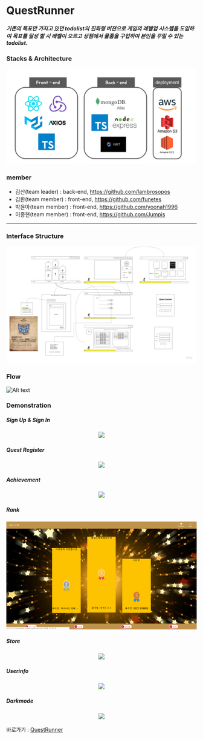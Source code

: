 # QuestRunner
##### 기존의 목표만 가지고 있던 todolist의 진화형 버젼으로 게임의 레벨업 시스템을 도입하여 목표를 달성 할 시 레벨이 오르고 상점에서 물품을 구입하여 본인을 꾸밀 수 있는 todolist.

### Stacks & Architecture
![Alt text](readmeImg/stack.png)

### member
- 김산(team leader) : back-end, https://github.com/lambrosopos
- 김환(team member) : front-end, https://github.com/funetes
- 박윤아(team member) : front-end, https://github.com/yoonah1996
- 이종현(team member) : front-end, https://github.com/Jumpis

* * *

### Interface Structure
![Alt text](readmeImg/Quest_Runner.jpg)

### Flow
![Alt text](readmeImg/Frame_1-min.png)

### Demonstration

##### Sign Up & Sign In
<p align='center'>
  <img src='readmeImg/signupAndLogin.gif' />
</p> 

##### Quest Register
<p align='center'>
  <img src='readmeImg/qeustRegister.gif' />
</p> 

##### Achievement
<p align='center'>
  <img src='readmeImg/achievement.gif' />
</p> 

##### Rank
<p align='center'>
  <img src='readmeImg/rank.gif' />
</p> 

##### Store
<p align='center'>
  <img src='readmeImg/store.gif' />
</p> 

##### Userinfo
<p align='center'>
  <img src='readmeImg/userInfo.gif' />
</p> 

##### Darkmode
<p align='center'>
  <img src='readmeImg/darkmode.gif' />
</p> 

바로가기 : [QuestRunner](https://go.aws/2LF8cnA)